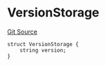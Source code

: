 # VersionStorage
[Git Source](https://github.com/thrackle-io/aquifi-rules-v1/blob/39d269094241d21cf978e159a9b52cf3c140671a/src/protocol/diamond/VersionFacetLib.sol)


```solidity
struct VersionStorage {
    string version;
}
```

